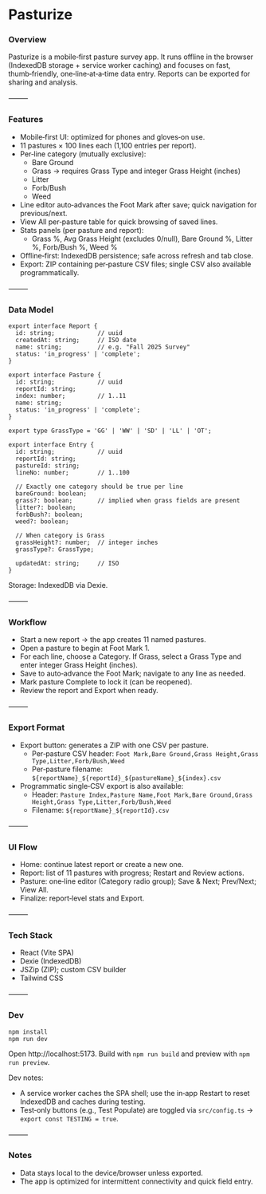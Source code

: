 # Pasturize

### Overview

Pasturize is a mobile‑first pasture survey app. It runs offline in the browser (IndexedDB storage + service worker caching) and focuses on fast, thumb‑friendly, one‑line‑at‑a‑time data entry. Reports can be exported for sharing and analysis.

⸻

### Features

- Mobile‑first UI: optimized for phones and gloves‑on use.
- 11 pastures × 100 lines each (1,100 entries per report).
- Per‑line category (mutually exclusive):
  - Bare Ground
  - Grass → requires Grass Type and integer Grass Height (inches)
  - Litter
  - Forb/Bush
  - Weed
- Line editor auto‑advances the Foot Mark after save; quick navigation for previous/next.
- View All per‑pasture table for quick browsing of saved lines.
- Stats panels (per pasture and report):
  - Grass %, Avg Grass Height (excludes 0/null), Bare Ground %, Litter %, Forb/Bush %, Weed %
- Offline‑first: IndexedDB persistence; safe across refresh and tab close.
- Export: ZIP containing per‑pasture CSV files; single CSV also available programmatically.

⸻

### Data Model
```
export interface Report {
  id: string;            // uuid
  createdAt: string;     // ISO date
  name: string;          // e.g. "Fall 2025 Survey"
  status: 'in_progress' | 'complete';
}

export interface Pasture {
  id: string;            // uuid
  reportId: string;
  index: number;         // 1..11
  name: string;
  status: 'in_progress' | 'complete';
}

export type GrassType = 'GG' | 'WW' | 'SD' | 'LL' | 'OT';

export interface Entry {
  id: string;            // uuid
  reportId: string;
  pastureId: string;
  lineNo: number;        // 1..100

  // Exactly one category should be true per line
  bareGround: boolean;
  grass?: boolean;       // implied when grass fields are present
  litter?: boolean;
  forbBush?: boolean;
  weed?: boolean;

  // When category is Grass
  grassHeight?: number;  // integer inches
  grassType?: GrassType;

  updatedAt: string;     // ISO
}
```

Storage: IndexedDB via Dexie.

⸻

### Workflow

- Start a new report → the app creates 11 named pastures.
- Open a pasture to begin at Foot Mark 1.
- For each line, choose a Category. If Grass, select a Grass Type and enter integer Grass Height (inches).
- Save to auto‑advance the Foot Mark; navigate to any line as needed.
- Mark pasture Complete to lock it (can be reopened).
- Review the report and Export when ready.

⸻

### Export Format

- Export button: generates a ZIP with one CSV per pasture.
  - Per‑pasture CSV header: `Foot Mark,Bare Ground,Grass Height,Grass Type,Litter,Forb/Bush,Weed`
  - Per‑pasture filename: `${reportName}_${reportId}_${pastureName}_${index}.csv`
- Programmatic single‑CSV export is also available:
  - Header: `Pasture Index,Pasture Name,Foot Mark,Bare Ground,Grass Height,Grass Type,Litter,Forb/Bush,Weed`
  - Filename: `${reportName}_${reportId}.csv`

⸻

### UI Flow

- Home: continue latest report or create a new one.
- Report: list of 11 pastures with progress; Restart and Review actions.
- Pasture: one‑line editor (Category radio group); Save & Next; Prev/Next; View All.
- Finalize: report‑level stats and Export.

⸻

### Tech Stack

- React (Vite SPA)
- Dexie (IndexedDB)
- JSZip (ZIP); custom CSV builder
- Tailwind CSS

⸻

### Dev

```
npm install
npm run dev
```

Open http://localhost:5173. Build with `npm run build` and preview with `npm run preview`.

Dev notes:
- A service worker caches the SPA shell; use the in‑app Restart to reset IndexedDB and caches during testing.
- Test‑only buttons (e.g., Test Populate) are toggled via `src/config.ts` → `export const TESTING = true`.

⸻

### Notes

- Data stays local to the device/browser unless exported.
- The app is optimized for intermittent connectivity and quick field entry.

